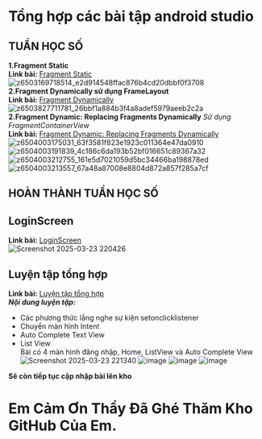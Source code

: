 # Tổng hợp các bài tập android studio
## TUẦN HỌC SỐ
**1.Fragment Static**  
**Link bài:** [Fragment Static](https://github.com/lthanhtung/63132783-AndroidProgramming/tree/main/Fragment_Static)  
![z6503169718514_e2d914548ffac876b4cd20dbbf0f3708](https://github.com/user-attachments/assets/df37ce5c-e02b-47c2-9ec0-eff339e66ad3)  
**2.Fragment Dynamically sử dụng FrameLayout**  
**Link bài:** [Fragment Dynamically](https://github.com/lthanhtung/63132783-AndroidProgramming/tree/main/Fragment_Dynamically)  
![z6503827711781_26bbf1a884b3f4a8adef5979aeeb2c2a](https://github.com/user-attachments/assets/cc4fd844-e379-4a49-9c77-edc5ef210377)  
**2.Fragment Dynamic: Replacing Fragments Dynamically**
_Sử dụng FragmentContainerView_  
**Link bài:** [Fragment Dynamic: Replacing Fragments Dynamically](https://github.com/lthanhtung/63132783-AndroidProgramming/tree/main/Replacing_Fragments_Dynamically)  
![z6504003175031_63f3581f823e1923c011364e47da0910](https://github.com/user-attachments/assets/76b4c4d7-eb13-4a74-bec4-8dde398d9bcd)
![z6504003191839_4c186c6da193b52bf016651c89367a32](https://github.com/user-attachments/assets/242a8faa-f440-41a9-b88c-418a90c7486c)
![z6504003212755_161e5d7021059d5bc34466ba198878ed](https://github.com/user-attachments/assets/86737869-ef5a-422d-9a28-e7439513f823)
![z6504003213557_67a48a87008e8804d872a857f285a7cf](https://github.com/user-attachments/assets/668583fb-9443-4669-a924-363d150a19b8)  
## HOÀN THÀNH TUẦN HỌC SỐ

## LoginScreen  
**Link bài:** [LoginScreen](https://github.com/lthanhtung/63132783-AndroidProgramming/tree/main/LoginScreen)  
![Screenshot 2025-03-23 220426](https://github.com/user-attachments/assets/23ade9c6-a115-4f88-9014-9f5c5ce7bc84)

## Luyện tập tổng hợp
**Link bài:** [Luyện tập tổng hợp](https://github.com/lthanhtung/63132783-AndroidProgramming/tree/main/Luyen_Tap_Tong_Hop)  
**_Nội dung luyện tập:_**
- Các phương thức lắng nghe sự kiện setonclicklistener
- Chuyển màn hình Intent
- Auto Complete Text View
- List View  
  Bài có 4 màn hình đăng nhập, Home, ListView và Auto Complete View  
![Screenshot 2025-03-23 221340](https://github.com/user-attachments/assets/704aa017-94ab-4362-bfa6-2114bd75a0ab)
![image](https://github.com/user-attachments/assets/bcc7ae36-d912-4c6d-a33e-40c414004883)
![image](https://github.com/user-attachments/assets/228ba484-a50b-4402-bad9-0a525327a85c)
![image](https://github.com/user-attachments/assets/494bf296-c9da-42d3-bad4-3d52ff0d488a)  

**Sẽ còn tiếp tục cập nhập bài lên kho**
# Em Cảm Ơn Thầy Đã Ghé Thăm Kho GitHub Của Em.





  


